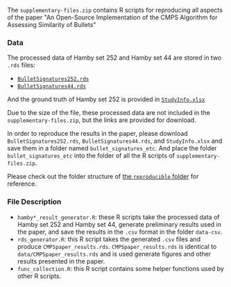 The `supplementary-files.zip` contains R scripts for reproducing all aspects of the paper "An Open-Source Implementation of the CMPS Algorithm for Assessing Similarity of Bullets"

### Data

The processed data of Hamby set 252 and Hamby set 44 are stored in two `.rds` files:

-   [`BulletSignatures252.rds`](https://github.com/willju-wangqian/CMPSpaper/blob/main/reproducible/bullet_signatures_etc/BulletSignatures252.rds)
-   [`BulletSignatures44.rds`](https://github.com/willju-wangqian/CMPSpaper/blob/main/reproducible/bullet_signatures_etc/BulletSignatures44.rds)

And the ground truth of Hamby set 252 is provided in [`StudyInfo.xlsx`](https://github.com/willju-wangqian/CMPSpaper/blob/main/reproducible/bullet_signatures_etc/StudyInfo.xlsx)

Due to the size of the file, these processed data are not included in the `supplementary-files.zip`, but the links are provided for download.

In order to reproduce the results in the paper, please download `BulletSignatures252.rds`, `BulletSignatures44.rds`, and `StudyInfo.xlsx` and save them in a folder named `bullet_signatures_etc`. And place the folder `bullet_signatures_etc` into the folder of all the R scripts of `supplementary-files.zip`.

Please check out the folder structure of [the `reproducible` folder](https://github.com/willju-wangqian/CMPSpaper/tree/main/reproducible) for reference.

### File Description

-   `hamby*_result_generator.R`: these R scripts take the processed data of Hamby set 252 and Hamby set 44, generate preliminary results used in the paper, and save the results in the `.csv` format in the folder `data-csv`.
-   `rds_generator.R`: this R script takes the generated `.csv` files and produce `CMPSpaper_results.rds`. `CMPSpaper_results.rds` is identical to `data/CMPSpaper_results.rds` and is used generate figures and other results presented in the paper.
-   `func_collection.R`: this R script contains some helper functions used by other R scripts.














